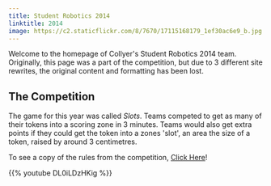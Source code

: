 ```yaml
---
title: Student Robotics 2014
linktitle: 2014
image: https://c2.staticflickr.com/8/7670/17115168179_1ef30ac6e9_b.jpg
---
```


Welcome to the homepage of Collyer's Student Robotics 2014 team. Originally, this page was a part of the competition, but due to 3 different site rewrites, the original content and formatting has been lost.

## The Competition

The game for this year was called _Slots_. Teams competed to get as many of their tokens into a scoring zone in 3 minutes. Teams would also get extra points if they could get the token into a zones 'slot', an area the size of a token, raised by around 3 centimetres.

To see a copy of the rules from the competition, [Click Here](https://web.archive.org/web/20160303205015/https://www.studentrobotics.org/resources/2014/rulebook.pdf)!

{{% youtube DL0iLDzHKig %}}
